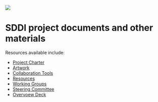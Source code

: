 ![](https://github.com/sddiproject/foundation/raw/main/artwork/color/sddi-color.svg)

# SDDI project documents and other materials

Resources available include:

- [Project Charter](charter.pdf)
- [Artwork](artwork)
- [Collaboration Tools](tools)
- [Resources](resources.md)
- [Working Groups](working_groups.md)
- [Steering Committee](steering_committee)
- [Overvoew Deck](overview_deck)
